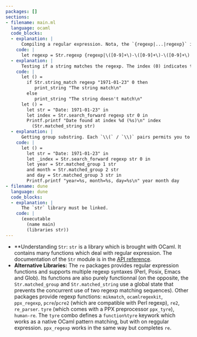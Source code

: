 ```yaml
---
packages: []
sections:
- filename: main.ml
  language: ocaml
  code_blocks:
  - explanation: |
      Compiling a regular expression. Nota, the `{regexp|...|regexp}` is a normal string. This syntax avoids the quoting of `\\`. Indicating `regexp` is optional, but indicates to the reader of the code that the string contains a regular expression.
    code: |
      let regexp = Str.regexp {regexp|\([0-9]+\)-\([0-9]+\)-\([0-9]+\)|regexp}
  - explanation: |
      Testing if a string matches the regexp. The index (0) indicates the characters from which the matching is performed. `string_match` only match regular expression with the string at the given index, while `search_forward` will try to match it at the given index and at the following indexes:
    code: |
      let () =
        if Str.string_match regexp "1971-01-23" 0 then
           print_string "The string match\n"
        else
           print_string "The string doesn't match\n"
      let () =
        let str = "Date: 1971-01-23" in
        let index = Str.search_forward regexp str 0 in
        Printf.printf "Date found at index %d (%s)\n" index
          (Str.matched_string str)
  - explanation: |
      Getting group substring. Each `\\(` / `\\)` pairs permits you to get the substring corresponding to the enclosed regexp. By convention, the group 0 is the whole substring matching the regexp, and the first explicit group is 1:
    code: |
      let () =
        let str = "Date: 1971-01-23" in
        let _index = Str.search_forward regexp str 0 in
        let year = Str.matched_group 1 str
        and month = Str.matched_group 2 str
        and day = Str.matched_group 3 str in
        Printf.printf "year=%s, month=%s, day=%s\n" year month day
- filename: dune
  language: dune
  code_blocks:
  - explanation: |
      The `str` library must be linked.
    code: |
      (executable
        (name main)
        (libraries str))
---
```


- **Understanding `Str`: `str` is a library which is brought with OCaml. It contains many functions which deal with regular expression. The documentation of the `Str` module is in the [API reference](https://v2.ocaml.org/api/Str.html).
- **Alternative Libraries:** The `re` packages provides regular expression functions and supports multiple regexp syntaxes (Perl, Posix, Emacs and Glob). Its functions are also purely functionnal (on the opposite, the `Str.matched_group` and `Str.matched_string` use a global state that prevents the concurrent use of two regexp matching sequences). Other packages provide regexp functions: `mikmatch`, `ocamlregexkit`, `ppx_regexp`, `pcre`/`pcre2` (which are compatible with Perl regexp), `re2`, `re_parser`. `tyre` (which comes with a PPX preprocessor `ppx_tyre`), `human-re`. The `tyre` combo defines a `function%tyre` keywork which works as a native OCaml pattern matching, but with on reggular expression. `ppx_regexp` works in the same way but completes `re`.

